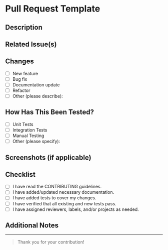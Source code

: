 # Pull Request Template

## Description

<!-- 
Provide a clear and concise description of what this PR does.
Explain the motivation, context, and any relevant background.
-->

## Related Issue(s)

<!-- 
List any related issues (e.g., Fixes #123, Closes #456).
Linking issues helps track progress and context.
-->

## Changes

- [ ] New feature
- [ ] Bug fix
- [ ] Documentation update
- [ ] Refactor
- [ ] Other (please describe):

## How Has This Been Tested?

<!-- 
Describe the testing steps you took to verify your changes.
Include details about unit tests, integration tests, or manual testing.
-->

- [ ] Unit Tests
- [ ] Integration Tests
- [ ] Manual Testing
- [ ] Other (please specify):

## Screenshots (if applicable)

<!-- 
Add screenshots or GIFs to help reviewers understand visual changes.
-->

## Checklist

- [ ] I have read the CONTRIBUTING guidelines.
- [ ] I have added/updated necessary documentation.
- [ ] I have added tests to cover my changes.
- [ ] I have verified that all existing and new tests pass.
- [ ] I have assigned reviewers, labels, and/or projects as needed.

## Additional Notes

<!-- 
Anything else the reviewer should know?
-->

---

> Thank you for your contribution!
